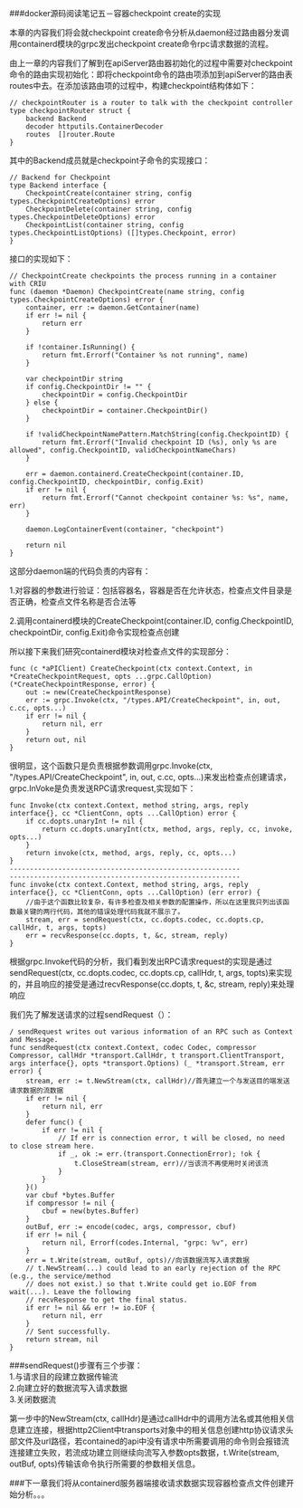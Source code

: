###docker源码阅读笔记五－容器checkpoint create的实现

本章的内容我们将会就checkpoint create命令分析从daemon经过路由器分发调用containerd模块的grpc发出checkpoint create命令rpc请求数据的流程。

由上一章的内容我们了解到在apiServer路由器初始化的过程中需要对checkpoint命令的路由实现初始化：即将checkpoint命令的路由项添加到apiServer的路由表routes中去。在添加该路由项的过程中，构建checkpoint结构体如下：

```
// checkpointRouter is a router to talk with the checkpoint controller
type checkpointRouter struct {
	backend Backend
	decoder httputils.ContainerDecoder
	routes  []router.Route
}
```

其中的Backend成员就是checkpoint子命令的实现接口：

```
// Backend for Checkpoint
type Backend interface {
	CheckpointCreate(container string, config types.CheckpointCreateOptions) error
	CheckpointDelete(container string, config types.CheckpointDeleteOptions) error
	CheckpointList(container string, config types.CheckpointListOptions) ([]types.Checkpoint, error)
}
```

接口的实现如下：

```
// CheckpointCreate checkpoints the process running in a container with CRIU
func (daemon *Daemon) CheckpointCreate(name string, config types.CheckpointCreateOptions) error {
	container, err := daemon.GetContainer(name)
	if err != nil {
		return err
	}

	if !container.IsRunning() {
		return fmt.Errorf("Container %s not running", name)
	}

	var checkpointDir string
	if config.CheckpointDir != "" {
		checkpointDir = config.CheckpointDir
	} else {
		checkpointDir = container.CheckpointDir()
	}

	if !validCheckpointNamePattern.MatchString(config.CheckpointID) {
		return fmt.Errorf("Invalid checkpoint ID (%s), only %s are allowed", config.CheckpointID, validCheckpointNameChars)
	}

	err = daemon.containerd.CreateCheckpoint(container.ID, config.CheckpointID, checkpointDir, config.Exit)
	if err != nil {
		return fmt.Errorf("Cannot checkpoint container %s: %s", name, err)
	}

	daemon.LogContainerEvent(container, "checkpoint")

	return nil
}
```

这部分daemon端的代码负责的内容有：

1.对容器的参数进行验证：包括容器名，容器是否在允许状态，检查点文件目录是否正确，检查点文件名称是否合法等

2.调用containerd模块的CreateCheckpoint(container.ID, config.CheckpointID, checkpointDir, config.Exit)命令实现检查点创建

所以接下来我们研究containerd模块对检查点文件的实现部分：

```
func (c *aPIClient) CreateCheckpoint(ctx context.Context, in *CreateCheckpointRequest, opts ...grpc.CallOption) (*CreateCheckpointResponse, error) {
	out := new(CreateCheckpointResponse)
	err := grpc.Invoke(ctx, "/types.API/CreateCheckpoint", in, out, c.cc, opts...)
	if err != nil {
		return nil, err
	}
	return out, nil
}
```

很明显，这个函数只是负责根据参数调用grpc.Invoke(ctx, "/types.API/CreateCheckpoint", in, out, c.cc, opts...)来发出检查点创建请求，grpc.InVoke是负责发送RPC请求request,实现如下：

```
func Invoke(ctx context.Context, method string, args, reply interface{}, cc *ClientConn, opts ...CallOption) error {
	if cc.dopts.unaryInt != nil {
		return cc.dopts.unaryInt(ctx, method, args, reply, cc, invoke, opts...)
	}
	return invoke(ctx, method, args, reply, cc, opts...)
}
---------------------------------------------------------
---------------------------------------------------------
func invoke(ctx context.Context, method string, args, reply interface{}, cc *ClientConn, opts ...CallOption) (err error) {
	//由于这个函数比较复杂，有许多检查及相关参数的配置操作，所以在这里我只列出该函数最关键的两行代码，其他的错误处理代码我就不展示了。
	stream, err = sendRequest(ctx, cc.dopts.codec, cc.dopts.cp, callHdr, t, args, topts)
    err = recvResponse(cc.dopts, t, &c, stream, reply)
}
```

根据grpc.Invoke代码的分析，我们看到发出RPC请求request的实现是通过sendRequest(ctx, cc.dopts.codec, cc.dopts.cp, callHdr, t, args, topts)来实现的，并且响应的接受是通过recvResponse(cc.dopts, t, &c, stream, reply)来处理响应

我们先了解发送请求的过程sendRequest（）：

```
/ sendRequest writes out various information of an RPC such as Context and Message.
func sendRequest(ctx context.Context, codec Codec, compressor Compressor, callHdr *transport.CallHdr, t transport.ClientTransport, args interface{}, opts *transport.Options) (_ *transport.Stream, err error) {
	stream, err := t.NewStream(ctx, callHdr)//首先建立一个与发送目的端发送请求数据的流数据
	if err != nil {
		return nil, err
	}
	defer func() {
		if err != nil {
			// If err is connection error, t will be closed, no need to close stream here.
			if _, ok := err.(transport.ConnectionError); !ok {
				t.CloseStream(stream, err)//当该流不再使用时关闭该流
			}
		}
	}()
	var cbuf *bytes.Buffer
	if compressor != nil {
		cbuf = new(bytes.Buffer)
	}
	outBuf, err := encode(codec, args, compressor, cbuf)
	if err != nil {
		return nil, Errorf(codes.Internal, "grpc: %v", err)
	}
	err = t.Write(stream, outBuf, opts)//向该数据流写入请求数据
	// t.NewStream(...) could lead to an early rejection of the RPC (e.g., the service/method
	// does not exist.) so that t.Write could get io.EOF from wait(...). Leave the following
	// recvResponse to get the final status.
	if err != nil && err != io.EOF {
		return nil, err
	}
	// Sent successfully.
	return stream, nil
}
```

###sendRequest()步骤有三个步骤：<br>
1.与请求目的段建立数据传输流<br>
2.向建立好的数据流写入请求数据<br>
3.关闭数据流<br>

第一步中的NewStream(ctx, callHdr)是通过callHdr中的调用方法名或其他相关信息建立连接，根据http2Client中transports对象中的相关信息创建http协议请求头部文件及url路径，若contained的api中没有请求中所需要调用的命令则会报错流连接建立失败，若流成功建立则继续向流写入参数opts数据，t.Write(stream, outBuf, opts)传输该命令执行所需要的参数相关信息。

###下一章我们将从containerd服务器端接收请求数据实现容器检查点文件创建开始分析。。。